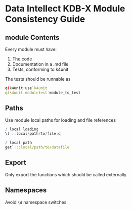 # Data Intellect KDB-X Module Consistency Guide

## module Contents
Every module must have: 
1. The code 
2. Documentation in a .md file
3. Tests, conforming to k4unit

The tests should be runnable as 

```q
q)k4unit:use`k4unit
q)k4unit.moduletest`module_to_test
```

## Paths 

Use module local paths for loading and file references

```q
/ local loading
\l ::local/path/to/file.q

/ local path
get`:::local/path/to/datafile
```

## Export

Only export the functions which should be called externally. 

## Namespaces

Avoid `\d` namespace switches.

